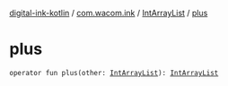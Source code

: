 [digital-ink-kotlin](../../index.md) / [com.wacom.ink](../index.md) / [IntArrayList](index.md) / [plus](./plus.md)

# plus

`operator fun plus(other: `[`IntArrayList`](index.md)`): `[`IntArrayList`](index.md)